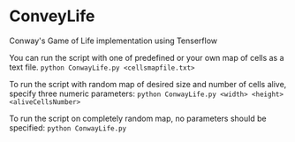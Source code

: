 # ConveyLife
Conway's Game of Life implementation using Tenserflow

You can run the script with one of predefined or your own map of cells as a text file.
`python ConwayLife.py <cellsmapfile.txt>`

To run the script with random map of desired size and number of cells alive, specify three numeric parameters:
`python ConwayLife.py <width> <height> <aliveCellsNumber>`
  
To run the script on completely random map, no parameters should be specified:
`python ConwayLife.py`
